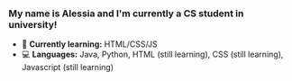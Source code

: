 ### My name is Alessia and I'm currently a CS student in university!

- 💞 **Currently learning:** HTML/CSS/JS 
- 💻 **Languages:** Java, Python, HTML (still learning), CSS (still learning), Javascript (still learning)

<!--
**alessiacodes/alessiacodes** is a ✨ _special_ ✨ repository because its `README.md` (this file) appears on your GitHub profile.

Here are some ideas to get you started:


- 🌱 I’m currently learning ...
- 👯 I’m looking to collaborate on ...
- 🤔 I’m looking for help with ...
- 💬 Ask me about ...
- 📫 How to reach me: ...
- 😄 Pronouns: ...
- ⚡ Fun fact: ...
-->
